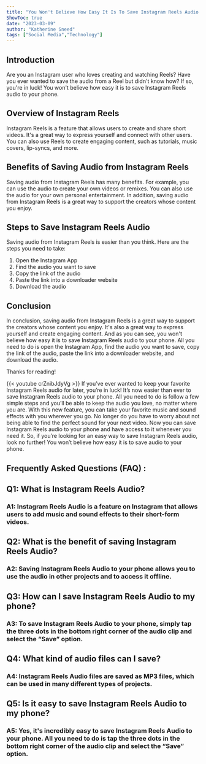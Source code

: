 ```yaml
---
title: "You Won't Believe How Easy It Is To Save Instagram Reels Audio To Your Phone!"
ShowToc: true 
date: "2023-03-09"
author: "Katherine Sneed" 
tags: ["Social Media","Technology"]
---
```

## Introduction

Are you an Instagram user who loves creating and watching Reels? Have you ever wanted to save the audio from a Reel but didn't know how? If so, you're in luck! You won't believe how easy it is to save Instagram Reels audio to your phone. 

## Overview of Instagram Reels 

Instagram Reels is a feature that allows users to create and share short videos. It's a great way to express yourself and connect with other users. You can also use Reels to create engaging content, such as tutorials, music covers, lip-syncs, and more. 

## Benefits of Saving Audio from Instagram Reels

Saving audio from Instagram Reels has many benefits. For example, you can use the audio to create your own videos or remixes. You can also use the audio for your own personal entertainment. In addition, saving audio from Instagram Reels is a great way to support the creators whose content you enjoy. 

## Steps to Save Instagram Reels Audio 

Saving audio from Instagram Reels is easier than you think. Here are the steps you need to take: 

1. Open the Instagram App 
2. Find the audio you want to save 
3. Copy the link of the audio 
4. Paste the link into a downloader website 
5. Download the audio 

## Conclusion

In conclusion, saving audio from Instagram Reels is a great way to support the creators whose content you enjoy. It's also a great way to express yourself and create engaging content. And as you can see, you won't believe how easy it is to save Instagram Reels audio to your phone. All you need to do is open the Instagram App, find the audio you want to save, copy the link of the audio, paste the link into a downloader website, and download the audio. 

Thanks for reading!

{{< youtube crZnibJdyVg >}} 
If you’ve ever wanted to keep your favorite Instagram Reels audio for later, you’re in luck! It’s now easier than ever to save Instagram Reels audio to your phone. All you need to do is follow a few simple steps and you’ll be able to keep the audio you love, no matter where you are. With this new feature, you can take your favorite music and sound effects with you wherever you go. No longer do you have to worry about not being able to find the perfect sound for your next video. Now you can save Instagram Reels audio to your phone and have access to it whenever you need it. So, if you’re looking for an easy way to save Instagram Reels audio, look no further! You won’t believe how easy it is to save audio to your phone.

## Frequently Asked Questions (FAQ) :
<h2>Q1: What is Instagram Reels Audio?</h2>

<h3>A1: Instagram Reels Audio is a feature on Instagram that allows users to add music and sound effects to their short-form videos.</h3>

<h2>Q2: What is the benefit of saving Instagram Reels Audio?</h2>

<h3>A2: Saving Instagram Reels Audio to your phone allows you to use the audio in other projects and to access it offline.</h3>

<h2>Q3: How can I save Instagram Reels Audio to my phone?</h2>

<h3>A3: To save Instagram Reels Audio to your phone, simply tap the three dots in the bottom right corner of the audio clip and select the “Save” option.</h3>

<h2>Q4: What kind of audio files can I save?</h2>

<h3>A4: Instagram Reels Audio files are saved as MP3 files, which can be used in many different types of projects.</h3>

<h2>Q5: Is it easy to save Instagram Reels Audio to my phone?</h2>

<h3>A5: Yes, it's incredibly easy to save Instagram Reels Audio to your phone. All you need to do is tap the three dots in the bottom right corner of the audio clip and select the “Save” option.</h3>


